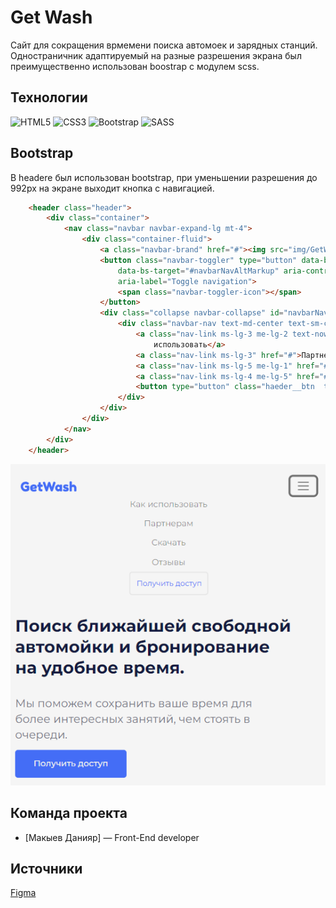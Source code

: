 # Get Wash
Сайт для сокращения врмемени поиска автомоек и зарядных станций.
Одностраничник адаптируемый на разные разрешения экрана был преимущественно использован boostrap с модулем scss.
## Технологии
![HTML5](https://img.shields.io/badge/html5-%23E34F26.svg?style=for-the-badge&logo=html5&logoColor=white)
![CSS3](https://img.shields.io/badge/css3-%231572B6.svg?style=for-the-badge&logo=css3&logoColor=white)
![Bootstrap](https://img.shields.io/badge/bootstrap-%238511FA.svg?style=for-the-badge&logo=bootstrap&logoColor=white)
![SASS](https://img.shields.io/badge/SASS-hotpink.svg?style=for-the-badge&logo=SASS&logoColor=white)
## Bootstrap
В headere был использован bootstrap, при уменьшении разрешения до 992px на экране выходит кнопка с навигацией. 
``` html
    <header class="header">
        <div class="container">
            <nav class="navbar navbar-expand-lg mt-4">
                <div class="container-fluid">
                    <a class="navbar-brand" href="#"><img src="img/GetWash.svg" alt="logo"></a>
                    <button class="navbar-toggler" type="button" data-bs-toggle="collapse"
                        data-bs-target="#navbarNavAltMarkup" aria-controls="navbarNavAltMarkup" aria-expanded="false"
                        aria-label="Toggle navigation">
                        <span class="navbar-toggler-icon"></span>
                    </button>
                    <div class="collapse navbar-collapse" id="navbarNavAltMarkup">
                        <div class="navbar-nav text-md-center text-sm-center">
                            <a class="nav-link ms-lg-3 me-lg-2 text-nowrap" aria-current="page" href="#">Как
                                использовать</a>
                            <a class="nav-link ms-lg-3" href="#">Партнерам</a>
                            <a class="nav-link ms-lg-5 me-lg-1" href="#">Скачать</a>
                            <a class="nav-link ms-lg-4 me-lg-5" href="#">Отзывы</a>
                            <button type="button" class="haeder__btn  text-nowrap">Получить доступ</button>
                        </div>
                    </div>
                </div>
            </nav>
        </div>
    </header>


```
![logo](img/header-pic-md.PNG)

## Команда проекта


- [Макыев Данияр] — Front-End developer

## Источники
[Figma](https://www.figma.com/file/jQ4cfanZXfDBmsXOyDh6ol/Realco-project?type=design&node-id=8-62&mode=design&t=5bN43qYv8CAcgQSP-0)
